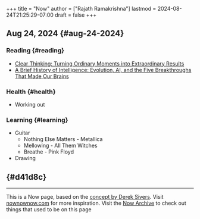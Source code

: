 +++
title = "Now"
author = ["Rajath Ramakrishna"]
lastmod = 2024-08-24T21:25:29-07:00
draft = false
+++

## Aug 24, 2024 {#aug-24-2024}


### Reading {#reading}

-   [Clear Thinking: Turning Ordinary Moments into Extraordinary Results](https://www.amazon.com/Clear-Thinking-Turning-Ordinary-Extraordinary/dp/B0BVP84J94?crid=1LIVX2T8T2WMY&dib=eyJ2IjoiMSJ9.IVDv8d6zei_6tBZWVKMvzd20A-aK02Y9L_tLittFG6NL7lzttUEi2qxRigwkOz4om7E41PqIq2BSclZnzoS0RR2qvnKep7ft8mCBNT-2SDhr3e6Gj3SrE4Z7hvuT9b4OPuk4TFCe8QpmT4o1LX0NQXkl3oozKhtx8JTeCNvUsbHQzNOJm_YSglRqj0AzBEzOGXvLV2qN5PbsHREmbI6gsmigrs6G35hjWdwMES2z7G8.sRXphyX3mi3ouWg25abP3DBV6a64gwuopDGlLW7B3Vw&dib_tag=se&keywords=clear+thinking+shane+parrish&qid=1724559730&sprefix=clear+thinking,aps,164&sr=8-1)
-   [A Brief History of Intelligence: Evolution, AI, and the Five Breakthroughs That Made Our Brains](https://www.amazon.com/Brief-History-Intelligence-Humans-Breakthroughs/dp/B0BCC76563?crid=17NB05VAG7XLW&dib=eyJ2IjoiMSJ9.DBmhWFwRVO0JHcBuVdZ6RNGf_tPhfP15JqBC87hDadeRSv7bFVrZWb8QOCfA-nRwqfJ90hap37eBAigH9F_tcBe3sJw8dEmeeEcUpQSquxcJJh_a3S1mi5mIk5YBxLKZhA-C5zfoJKfLgolxcA5XSSjr2LX4Sb9_L_NCgX_--cG_qUKq0MYCBFGaIj_zKVxrCRAyt6B0f8M_YonBX0iH-UUdCMvbGZ1na8Vv3U5rASk.g79-IJzwvcUh_PMwph2Mf51ZOH47DpJTITaQUFVPQyo&dib_tag=se&keywords=a+brief+history+of+intelligence+book&qid=1724559778&sprefix=a+brief+history+of+intell,aps,144&sr=8-1)


### Health {#health}

-   Working out


### Learning {#learning}

-   Guitar
    -   Nothing Else Matters - Metallica
    -   Mellowing - All Them Witches
    -   Breathe - Pink Floyd
-   Drawing


##  {#d41d8c}

----
This is a Now page, based on the [concept by Derek Sivers](https://sivers.org/nowff). Visit [nownownow.com](https://nownownow.com) for more inspiration. Visit the [Now Archive](/now-archive) to check out things that used to be on this page

